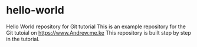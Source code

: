 # hello-world
Hello World repository for Git tutorial
This is an example repository for the Git tutoial on https://www.Andrew.me.ke
This repository is built step by step in the tutorial.
